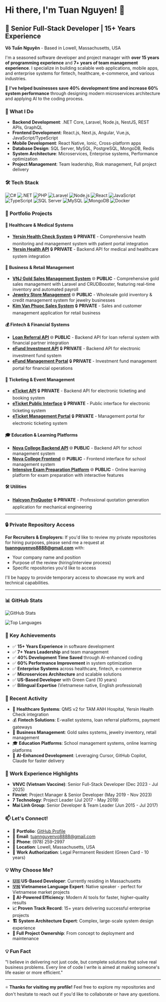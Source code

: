 # Hi there, I'm Tuan Nguyen! 👋

## 🚀 Senior Full-Stack Developer | 15+ Years Experience

**Võ Tuấn Nguyên** - Based in Lowell, Massachusetts, USA

I'm a seasoned software developer and project manager with **over 15 years of programming experience** and **7+ years of team management experience**. I specialize in building scalable web applications, mobile apps, and enterprise systems for fintech, healthcare, e-commerce, and various industries.

🚀 **I've helped businesses save 40% development time and increase 60% system performance** through designing modern microservices architecture and applying AI to the coding process.

### 💼 What I Do

- **Backend Development**: .NET Core, Laravel, Node.js, NestJS, REST APIs, GraphQL
- **Frontend Development**: React.js, Next.js, Angular, Vue.js, JavaScript/TypeScript
- **Mobile Development**: React Native, Ionic, Cross-platform apps
- **Database Design**: SQL Server, MySQL, PostgreSQL, MongoDB, Redis
- **System Architecture**: Microservices, Enterprise systems, Performance optimization
- **Project Management**: Team leadership, Risk management, Full project delivery

### 🛠️ Tech Stack

![C#](https://img.shields.io/badge/C%23-239120?style=for-the-badge&logo=c-sharp&logoColor=white)
![.NET](https://img.shields.io/badge/.NET-5C2D91?style=for-the-badge&logo=.net&logoColor=white)
![PHP](https://img.shields.io/badge/PHP-777BB4?style=for-the-badge&logo=php&logoColor=white)
![Laravel](https://img.shields.io/badge/Laravel-FF2D20?style=for-the-badge&logo=laravel&logoColor=white)
![Node.js](https://img.shields.io/badge/Node.js-339933?style=for-the-badge&logo=node.js&logoColor=white)
![React](https://img.shields.io/badge/React-20232A?style=for-the-badge&logo=react&logoColor=61DAFB)
![JavaScript](https://img.shields.io/badge/JavaScript-F7DF1E?style=for-the-badge&logo=javascript&logoColor=black)
![TypeScript](https://img.shields.io/badge/TypeScript-007ACC?style=for-the-badge&logo=typescript&logoColor=white)
![SQL Server](https://img.shields.io/badge/SQL%20Server-CC2927?style=for-the-badge&logo=microsoft-sql-server&logoColor=white)
![MySQL](https://img.shields.io/badge/MySQL-005C84?style=for-the-badge&logo=mysql&logoColor=white)
![MongoDB](https://img.shields.io/badge/MongoDB-4EA94B?style=for-the-badge&logo=mongodb&logoColor=white)
![Docker](https://img.shields.io/badge/Docker-2496ED?style=for-the-badge&logo=docker&logoColor=white)

### 🌟 Portfolio Projects

#### 🏥 Healthcare & Medical Systems
- **[Yersin Health Check System](https://github.com/tuannguyen8888/yersin-health-check)** 🔒 **PRIVATE** - Comprehensive health monitoring and management system with patient portal integration
- **[Yersin Health API](https://github.com/tuannguyen8888/yersin-api)** 🔒 **PRIVATE** - Backend API for medical and healthcare system integration

#### 🏪 Business & Retail Management
- **[VNJ Gold Sales Management System](https://github.com/tuannguyen8888/vnj-sale-manage)** 🌐 **PUBLIC** - Comprehensive gold sales management with Laravel and CRUDBooster, featuring real-time inventory and automated payroll
- **[Jewelry Store Management](https://github.com/tuannguyen8888/jewelry)** 🌐 **PUBLIC** - Wholesale gold inventory & credit management system for jewelry businesses
- **[Kim Van Phuoc Sales System](https://github.com/tuannguyen8888/sales.kimvanphuoc.com)** 🔒 **PRIVATE** - Sales and customer management application for retail business

#### 💰 Fintech & Financial Systems
- **[Loan Referral API](https://github.com/tuannguyen8888/loan-referral-api)** 🌐 **PUBLIC** - Backend API for loan referral system with financial partner integration
- **[eFund Investment API](https://github.com/tuannguyen8888/efund-api)** 🔒 **PRIVATE** - Backend API for electronic investment fund system
- **[eFund Management Portal](https://github.com/tuannguyen8888/efund-portal)** 🔒 **PRIVATE** - Investment fund management portal for financial operations

#### 🎫 Ticketing & Event Management
- **[eTicket API](https://github.com/tuannguyen8888/eticket-api)** 🔒 **PRIVATE** - Backend API for electronic ticketing and booking system
- **[eTicket Public Interface](https://github.com/tuannguyen8888/eticket-public)** 🔒 **PRIVATE** - Public interface for electronic ticketing system
- **[eTicket Management Portal](https://github.com/tuannguyen8888/eticket-portal)** 🔒 **PRIVATE** - Management portal for electronic ticketing system

#### 🎓 Education & Learning Platforms
- **[Nova College Backend API](https://github.com/tuannguyen8888/nova-college-backend)** 🌐 **PUBLIC** - Backend API for school management system
- **[Nova College Frontend](https://github.com/tuannguyen8888/nova-college-frontend)** 🌐 **PUBLIC** - Frontend interface for school management system
- **[Intensive Exam Preparation Platform](https://github.com/tuannguyen8888/luyenthicaptoc.com)** 🌐 **PUBLIC** - Online learning platform for exam preparation with interactive features

#### 🛠️ Utilities
- **[Halcyon ProQuoter](https://github.com/tuannguyen8888/halcyon-proquoter)** 🔒 **PRIVATE** - Professional quotation generation application for mechanical engineering

---

### 🔒 **Private Repository Access**

**For Recruiters & Employers:** If you'd like to review my private repositories for hiring purposes, please send me a request at **tuannguyenvo8888@gmail.com** with:
- Your company name and position
- Purpose of the review (hiring/interview process)
- Specific repositories you'd like to access

I'll be happy to provide temporary access to showcase my work and technical capabilities.

---

### 📊 GitHub Stats

![GitHub Stats](https://github-readme-stats.vercel.app/api?username=tuannguyen8888&show_icons=true&theme=radical&hide_border=true)

![Top Languages](https://github-readme-stats.vercel.app/api/top-langs/?username=tuannguyen8888&layout=compact&theme=radical&hide_border=true)

### 🎯 Key Achievements

- ✅ **15+ Years Experience** in software development
- ✅ **7+ Years Leadership** and team management
- ✅ **40% Development Time Saved** through AI-enhanced coding
- ✅ **60% Performance Improvement** in system optimization
- ✅ **Enterprise Systems** across healthcare, fintech, e-commerce
- ✅ **Microservices Architecture** and scalable solutions
- ✅ **US-Based Developer** with Green Card (10 years)
- ✅ **Bilingual Expertise** (Vietnamese native, English professional)

### 🔧 Recent Activity

- 🏥 **Healthcare Systems**: QMS v2 for TAM ANH Hospital, Yersin Health Check integration
- 💰 **Fintech Solutions**: E-wallet systems, loan referral platforms, payment gateways
- 🏪 **Business Management**: Gold sales systems, jewelry inventory, retail management
- 🎓 **Education Platforms**: School management systems, online learning platforms
- 🤖 **AI-Enhanced Development**: Leveraging Cursor, GitHub Copilot, Claude for faster delivery

### 🏢 Work Experience Highlights

- **VNVC (Vietnam Vaccine)**: Senior Full-Stack Developer (Dec 2023 - Jul 2025)
- **Finviet**: Project Manager & Senior Developer (May 2019 - Nov 2023)
- **7 Technology**: Project Leader (Jul 2017 - May 2019)
- **Mai Linh Group**: Senior Developer & Team Leader (Jun 2015 - Jul 2017)

### 📫 Let's Connect!

- 💼 **Portfolio**: [GitHub Profile](https://github.com/tuannguyen8888)
- 📧 **Email**: tuannguyenvo8888@gmail.com
- 📱 **Phone**: (978) 259-2997
- 📍 **Location**: Lowell, Massachusetts, USA
- 🎯 **Work Authorization**: Legal Permanent Resident (Green Card - 10 years)

### 💡 Why Choose Me?

- **🇺🇸 US-Based Developer**: Currently residing in Massachusetts
- **🇻🇳 Vietnamese Language Expert**: Native speaker - perfect for Vietnamese market projects
- **🤖 AI-Powered Efficiency**: Modern AI tools for faster, higher-quality results
- **📈 Proven Track Record**: 15+ years delivering successful enterprise projects
- **🏗️ System Architecture Expert**: Complex, large-scale system design experience
- **👥 Full Project Ownership**: From concept to deployment and maintenance

### 💡 Fun Fact

"I believe in delivering not just code, but complete solutions that solve real business problems. Every line of code I write is aimed at making someone's life easier or more efficient."

---

⭐ **Thanks for visiting my profile!** Feel free to explore my repositories and don't hesitate to reach out if you'd like to collaborate or have any questions.


